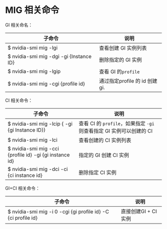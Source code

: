 # MIG 相关命令

GI 相关命名：

| 子命令                                  | 说明                          |
| --------------------------------------- | ----------------------------- |
| $ nvidia-smi mig -lgi                   | 查看创建 GI 实例列表          |
| $ nvidia-smi mig -dgi -gi {Instance ID} | 删除指定的 GI 实例            |
| $ nvidia-smi mig -lgip                  | 查看 GI 的`profile`           |
| $ nvidia-smi mig -cgi {profile id}      | 通过指定profile 的 id 创建gi. |

CI 相关命令：

| 子命令                                                  | 说明                                                         |
| ------------------------------------------------------- | ------------------------------------------------------------ |
| $ nvidia-smi mig -lcip  { -gi {gi Instance ID}}         | 查看 CI 的 `profile`，如果指定 `-gi` 则查看指定 GI 实例可以创建的 CI |
| $ nvidia-smi mig -lci                                   | 查看创建的 CI 实例列表                                       |
| $ nvidia-smi mig -cci {profile id} -gi {gi instance id} | 指定的 GI 创建 CI 实例                                       |
| $ nvidia-smi mig -dci -ci {ci instance id}              | 删除指定 CI 实例                                             |

GI+CI 相关命令：

| 子命令                                                       | 说明                 |
| ------------------------------------------------------------ | -------------------- |
| $ nvidia-smi mig -i 0 -cgi {gi profile id} -C {ci profile id} | 直接创建GI + CI 实例 |
